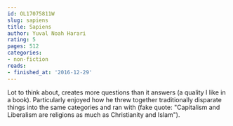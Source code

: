 ```yaml
---
id: OL17075811W
slug: sapiens
title: Sapiens
author: Yuval Noah Harari
rating: 5
pages: 512
categories:
- non-fiction
reads:
- finished_at: '2016-12-29'
---
```

Lot to think about, creates more questions than it answers (a quality I like in a book). Particularly enjoyed how he threw together traditionally disparate things into the same categories and ran with (fake quote: "Capitalism and Liberalism are religions as much as Christianity and Islam").
